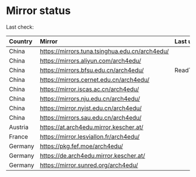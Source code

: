 <script src="./time.js"></script>
# Mirror status
Last check: <script type="text/javascript">localize(1705206090.1385224);</script>

|Country|Mirror|Last update|
|:------|:-----|:----------|
|China|https://mirrors.tuna.tsinghua.edu.cn/arch4edu/|<script type="text/javascript">localize(1705170777);</script>|
|China|https://mirrors.aliyun.com/arch4edu/|<script type="text/javascript">localize(1705170777);</script>|
|China|https://mirrors.bfsu.edu.cn/arch4edu/|ReadTimeout|
|China|https://mirrors.cernet.edu.cn/arch4edu/|<script type="text/javascript">localize(1705170777);</script>|
|China|https://mirror.iscas.ac.cn/arch4edu/|<script type="text/javascript">localize(1705170777);</script>|
|China|https://mirrors.nju.edu.cn/arch4edu/|<script type="text/javascript">localize(1705170777);</script>|
|China|https://mirror.nyist.edu.cn/arch4edu/|<script type="text/javascript">localize(1705170777);</script>|
|China|https://mirrors.sau.edu.cn/arch4edu/|<script type="text/javascript">localize(1705170777);</script>|
|Austria|https://at.arch4edu.mirror.kescher.at/|<script type="text/javascript">localize(1705170777);</script>|
|France|https://mirror.lesviallon.fr/arch4edu/|<script type="text/javascript">localize(1705170777);</script>|
|Germany|https://pkg.fef.moe/arch4edu/|<script type="text/javascript">localize(1705170777);</script>|
|Germany|https://de.arch4edu.mirror.kescher.at/|<script type="text/javascript">localize(1705170777);</script>|
|Germany|https://mirror.sunred.org/arch4edu/|<script type="text/javascript">localize(1705170777);</script>|

<script src="./tablefilter/tablefilter.js"></script>
<script src="./table.js"></script>